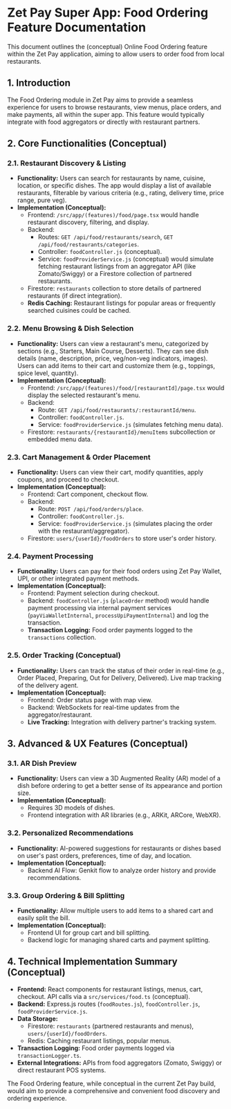 
# Zet Pay Super App: Food Ordering Feature Documentation

This document outlines the (conceptual) Online Food Ordering feature within the Zet Pay application, aiming to allow users to order food from local restaurants.

## 1. Introduction

The Food Ordering module in Zet Pay aims to provide a seamless experience for users to browse restaurants, view menus, place orders, and make payments, all within the super app. This feature would typically integrate with food aggregators or directly with restaurant partners.

## 2. Core Functionalities (Conceptual)

### 2.1. Restaurant Discovery & Listing
-   **Functionality:** Users can search for restaurants by name, cuisine, location, or specific dishes. The app would display a list of available restaurants, filterable by various criteria (e.g., rating, delivery time, price range, pure veg).
-   **Implementation (Conceptual):**
    -   Frontend: `/src/app/(features)/food/page.tsx` would handle restaurant discovery, filtering, and display.
    -   Backend:
        -   Routes: `GET /api/food/restaurants/search`, `GET /api/food/restaurants/categories`.
        -   Controller: `foodController.js` (conceptual).
        -   Service: `foodProviderService.js` (conceptual) would simulate fetching restaurant listings from an aggregator API (like Zomato/Swiggy) or a Firestore collection of partnered restaurants.
    -   Firestore: `restaurants` collection to store details of partnered restaurants (if direct integration).
    -   **Redis Caching:** Restaurant listings for popular areas or frequently searched cuisines could be cached.

### 2.2. Menu Browsing & Dish Selection
-   **Functionality:** Users can view a restaurant's menu, categorized by sections (e.g., Starters, Main Course, Desserts). They can see dish details (name, description, price, veg/non-veg indicators, images). Users can add items to their cart and customize them (e.g., toppings, spice level, quantity).
-   **Implementation (Conceptual):**
    -   Frontend: `/src/app/(features)/food/[restaurantId]/page.tsx` would display the selected restaurant's menu.
    -   Backend:
        -   Route: `GET /api/food/restaurants/:restaurantId/menu`.
        -   Controller: `foodController.js`.
        -   Service: `foodProviderService.js` (simulates fetching menu data).
    -   Firestore: `restaurants/{restaurantId}/menuItems` subcollection or embedded menu data.

### 2.3. Cart Management & Order Placement
-   **Functionality:** Users can view their cart, modify quantities, apply coupons, and proceed to checkout.
-   **Implementation (Conceptual):**
    -   Frontend: Cart component, checkout flow.
    -   Backend:
        -   Route: `POST /api/food/orders/place`.
        -   Controller: `foodController.js`.
        -   Service: `foodProviderService.js` (simulates placing the order with the restaurant/aggregator).
    -   Firestore: `users/{userId}/foodOrders` to store user's order history.

### 2.4. Payment Processing
-   **Functionality:** Users can pay for their food orders using Zet Pay Wallet, UPI, or other integrated payment methods.
-   **Implementation (Conceptual):**
    -   Frontend: Payment selection during checkout.
    -   Backend: `foodController.js` (`placeOrder` method) would handle payment processing via internal payment services (`payViaWalletInternal`, `processUpiPaymentInternal`) and log the transaction.
    -   **Transaction Logging:** Food order payments logged to the `transactions` collection.

### 2.5. Order Tracking (Conceptual)
-   **Functionality:** Users can track the status of their order in real-time (e.g., Order Placed, Preparing, Out for Delivery, Delivered). Live map tracking of the delivery agent.
-   **Implementation (Conceptual):**
    -   Frontend: Order status page with map view.
    -   Backend: WebSockets for real-time updates from the aggregator/restaurant.
    -   **Live Tracking:** Integration with delivery partner's tracking system.

## 3. Advanced & UX Features (Conceptual)

### 3.1. AR Dish Preview
-   **Functionality:** Users can view a 3D Augmented Reality (AR) model of a dish before ordering to get a better sense of its appearance and portion size.
-   **Implementation (Conceptual):**
    -   Requires 3D models of dishes.
    -   Frontend integration with AR libraries (e.g., ARKit, ARCore, WebXR).

### 3.2. Personalized Recommendations
-   **Functionality:** AI-powered suggestions for restaurants or dishes based on user's past orders, preferences, time of day, and location.
-   **Implementation (Conceptual):**
    -   Backend AI Flow: Genkit flow to analyze order history and provide recommendations.

### 3.3. Group Ordering & Bill Splitting
-   **Functionality:** Allow multiple users to add items to a shared cart and easily split the bill.
-   **Implementation (Conceptual):**
    -   Frontend UI for group cart and bill splitting.
    -   Backend logic for managing shared carts and payment splitting.

## 4. Technical Implementation Summary (Conceptual)

-   **Frontend:** React components for restaurant listings, menus, cart, checkout. API calls via a `src/services/food.ts` (conceptual).
-   **Backend:** Express.js routes (`foodRoutes.js`), `foodController.js`, `foodProviderService.js`.
-   **Data Storage:**
    -   Firestore: `restaurants` (partnered restaurants and menus), `users/{userId}/foodOrders`.
    -   Redis: Caching restaurant listings, popular menus.
-   **Transaction Logging:** Food order payments logged via `transactionLogger.ts`.
-   **External Integrations:** APIs from food aggregators (Zomato, Swiggy) or direct restaurant POS systems.

The Food Ordering feature, while conceptual in the current Zet Pay build, would aim to provide a comprehensive and convenient food discovery and ordering experience.

    